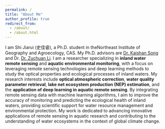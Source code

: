 ```yaml
---
permalink: /
title: "About Me"
author_profile: true
redirect_from: 
  - /about/
  - /about.html
---
```


I am Shi Jiarui (史佳睿), a  Ph.D. student in theNortheast Institute of Geography and Agroecology, CAS. My Ph.D. advisors are [Dr. Kaishan Song](https://people.ucas.ac.cn/~songkaishan) and Dr. [Dr. Zuchuan Li](https://scholars.duke.edu/person/zuchuan.li/research).  I am a researcher specializing in **inland water remote sensing** and **aquatic environmental monitoring**, with a focus on leveraging remote sensing technologies and deep learning methods to study the optical properties and ecological processes of inland waters. My research interests include **optical atmospheric correction**, **water quality parameter retrieval**, **lake net ecosystem production (NEP) estimation**, and the **application of deep learning in aquatic remote sensing**. By integrating remote sensing data with machine learning algorithms, I aim to improve the accuracy of monitoring and predicting the ecological health of inland waters, providing scientific support for water resource management and environmental protection. My work is dedicated to advancing innovative applications of remote sensing in aquatic research and contributing to the understanding of water ecosystems in the context of global climate change.


 <!-- 将 ClustrMaps 地球仪放置在页面底部 -->
<div style="text-align: center; margin-top: 20px;">
  <script type="text/javascript" id="clstr_globe" src="//clustrmaps.com/globe.js?d=ZmT6Lc3fmWZpuZyY0ukMPWo5izYUvVuHDbAJBbTj54c"></script>
